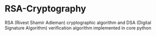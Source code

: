 # RSA-Cryptography
RSA (Rivest Shamir Adleman) cryptographic algorithm and DSA (Digital Signature Algorithm) verification algorithm implemented in core python
